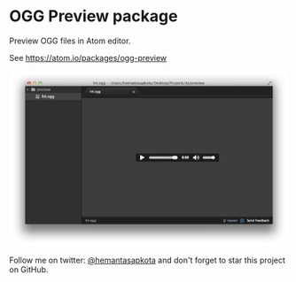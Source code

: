 # OGG Preview package

Preview OGG files in Atom editor.

See <https://atom.io/packages/ogg-preview>

![](https://raw.githubusercontent.com/hemantasapkota/ogg-preview/master/ogg-preview-atom.png)

Follow me on twitter: [@hemantasapkota](https://twitter.com/laex_pearl) and don't forget to star this project on GitHub.
